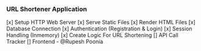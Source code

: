 ### URL Shortener Application


[x] Setup HTTP Web Server
[x] Serve Static Files
[x] Render HTML Files
[x] Database Connection
[x] Authentication (Registration & Login)
[x] Session Handling (Inmemory)
[x] Create Logic For URL Shortening
[] API Call Tracker
[] Frontend - @Rupesh Poonia